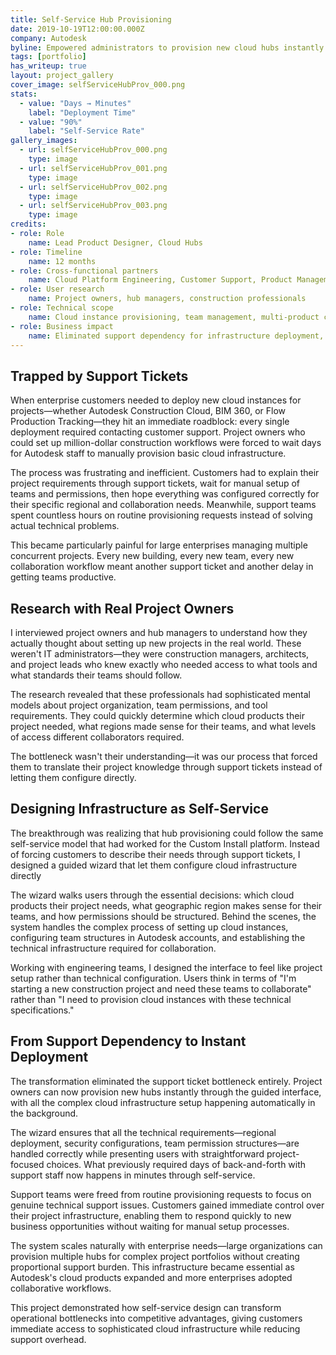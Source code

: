 ```yaml
---
title: Self-Service Hub Provisioning
date: 2019-10-19T12:00:00.000Z
company: Autodesk
byline: Empowered administrators to provision new cloud hubs instantly with a guided, self-service tool—eliminating support delays and streamlining deployment
tags: [portfolio]
has_writeup: true
layout: project_gallery
cover_image: selfServiceHubProv_000.png 
stats:
  - value: "Days → Minutes"
    label: "Deployment Time"
  - value: "90%"
    label: "Self-Service Rate"
gallery_images:
  - url: selfServiceHubProv_000.png
    type: image
  - url: selfServiceHubProv_001.png
    type: image
  - url: selfServiceHubProv_002.png
    type: image
  - url: selfServiceHubProv_003.png
    type: image
credits:
- role: Role
	name: Lead Product Designer, Cloud Hubs
- role: Timeline
	name: 12 months
- role: Cross-functional partners
	name: Cloud Platform Engineering, Customer Support, Product Management
- role: User research
	name: Project owners, hub managers, construction professionals
- role: Technical scope
	name: Cloud instance provisioning, team management, multi-product configuration
- role: Business impact
	name: Eliminated support dependency for infrastructure deployment, enabled instant project scalability
---
```


## Trapped by Support Tickets

When enterprise customers needed to deploy new cloud instances for projects—whether Autodesk Construction Cloud, BIM 360, or Flow Production Tracking—they hit an immediate roadblock: every single deployment required contacting customer support. Project owners who could set up million-dollar construction workflows were forced to wait days for Autodesk staff to manually provision basic cloud infrastructure.

The process was frustrating and inefficient. Customers had to explain their project requirements through support tickets, wait for manual setup of teams and permissions, then hope everything was configured correctly for their specific regional and collaboration needs. Meanwhile, support teams spent countless hours on routine provisioning requests instead of solving actual technical problems.

This became particularly painful for large enterprises managing multiple concurrent projects. Every new building, every new team, every new collaboration workflow meant another support ticket and another delay in getting teams productive.

## Research with Real Project Owners

I interviewed project owners and hub managers to understand how they actually thought about setting up new projects in the real world. These weren't IT administrators—they were construction managers, architects, and project leads who knew exactly who needed access to what tools and what standards their teams should follow.

The research revealed that these professionals had sophisticated mental models about project organization, team permissions, and tool requirements. They could quickly determine which cloud products their project needed, what regions made sense for their teams, and what levels of access different collaborators required.

The bottleneck wasn't their understanding—it was our process that forced them to translate their project knowledge through support tickets instead of letting them configure directly.

## Designing Infrastructure as Self-Service

The breakthrough was realizing that hub provisioning could follow the same self-service model that had worked for the Custom Install platform. Instead of forcing customers to describe their needs through support tickets, I designed a guided wizard that let them configure cloud infrastructure directly

The wizard walks users through the essential decisions: which cloud products their project needs, what geographic region makes sense for their teams, and how permissions should be structured. Behind the scenes, the system handles the complex process of setting up cloud instances, configuring team structures in Autodesk accounts, and establishing the technical infrastructure required for collaboration.

Working with engineering teams, I designed the interface to feel like project setup rather than technical configuration. Users think in terms of "I'm starting a new construction project and need these teams to collaborate" rather than "I need to provision cloud instances with these technical specifications."

## From Support Dependency to Instant Deployment

The transformation eliminated the support ticket bottleneck entirely. Project owners can now provision new hubs instantly through the guided interface, with all the complex cloud infrastructure setup happening automatically in the background.

The wizard ensures that all the technical requirements—regional deployment, security configurations, team permission structures—are handled correctly while presenting users with straightforward project-focused choices. What previously required days of back-and-forth with support staff now happens in minutes through self-service.

Support teams were freed from routine provisioning requests to focus on genuine technical support issues. Customers gained immediate control over their project infrastructure, enabling them to respond quickly to new business opportunities without waiting for manual setup processes.

The system scales naturally with enterprise needs—large organizations can provision multiple hubs for complex project portfolios without creating proportional support burden. This infrastructure became essential as Autodesk's cloud products expanded and more enterprises adopted collaborative workflows.

This project demonstrated how self-service design can transform operational bottlenecks into competitive advantages, giving customers immediate access to sophisticated cloud infrastructure while reducing support overhead.
